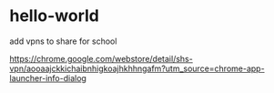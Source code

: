 # hello-world
add vpns to share for school



https://chrome.google.com/webstore/detail/shs-vpn/aooaajckkichaibnhigkoajhkhhngafm?utm_source=chrome-app-launcher-info-dialog
